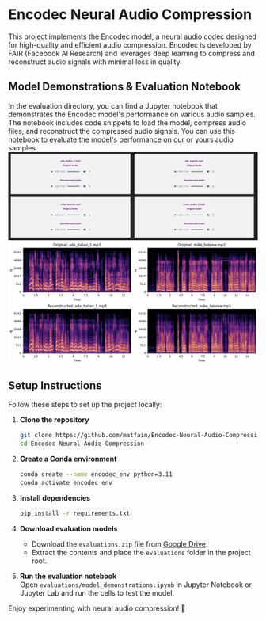 # Encodec Neural Audio Compression

This project implements the Encodec model, a neural audio codec designed for high-quality and efficient audio compression. Encodec is developed by FAIR (Facebook AI Research) and leverages deep learning to compress and reconstruct audio signals with minimal loss in quality.

## Model Demonstrations & Evaluation Notebook
In the evaluation directory, you can find a Jupyter notebook that demonstrates the Encodec model's performance on various audio samples. The notebook includes code snippets to load the model, compress audio files, and reconstruct the compressed audio signals. You can use this notebook to evaluate the model's performance on our or yours audio samples.
![img.png](img.png)
![img_1.png](img_1.png)

## Setup Instructions

Follow these steps to set up the project locally:

1. **Clone the repository**
   ```sh
   git clone https://github.com/matfain/Encodec-Neural-Audio-Compression.git
   cd Encodec-Neural-Audio-Compression
   ```

2. **Create a Conda environment**
   ```sh
   conda create --name encodec_env python=3.11
   conda activate encodec_env
   ```

3. **Install dependencies**
   ```sh
   pip install -r requirements.txt
   ```

4. **Download evaluation models**
    - Download the `evaluations.zip` file from [Google Drive](https://drive.google.com/file/d/1mr8Id_1uOwbTABbKJAsBjI-OFLmibyjW/view?usp=sharing).
    - Extract the contents and place the `evaluations` folder in the project root.

5. **Run the evaluation notebook**  
   Open `evaluations/model_demonstrations.ipynb` in Jupyter Notebook or Jupyter Lab and run the cells to test the model.

Enjoy experimenting with neural audio compression! 🚀
